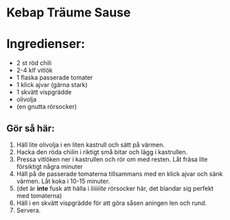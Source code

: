 # Kebap  Träume Sause

# Ingredienser:

- 2 st röd chili
- 2-4 klf vitlök
- 1 flaska passerade tomater
- 1 klick ajvar (gärna stark)
- 1 skvätt vispgrädde
- olivolja
- (en gnutta rörsocker)

## Gör så här:

1. Häll lite olivolja i en liten kastrull och sätt på värmen.
2. Hacka den röda chilin i riktigt små bitar och lägg i kastrullen.
3. Pressa vitlöken ner i kastrullen och rör om med resten. Låt fräsa lite försiktigt några minuter
4. Häll på de passerade tomaterna tillsammans med en klick ajvar och sänk värmen. Låt koka i 10-15 minuter.
5. (det är **inte** fusk att hälla i *liiiiiite* rörsocker här, det blandar sig perfekt med tomaterna)
6. Häll i en skvätt vispgrädde för att göra såsen aningen len och rund.
7. Servera.
